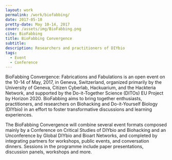 ```yaml
---
layout: work
permalink: /work/biofabbing/
date: 2017-05-10
pretty-date: May 10-14, 2017
cover: /assets/img/BioFabbing.png
cite: BioFabbing
title: BioFabbing Convergence
subtitle:
description: Researchers and practitioners of DIYbio
tags:
  - Event
  - Conference
---
```


BioFabbing Convergence: Fabrications and Fabulations is an open event on the 10-14 of May, 2017, in Geneva, Switzerland, organized primarily by the University of Geneva, Citizen Cyberlab, Hackuarium, and the Hackteria Network, and supported by the Do-it-Together Science (DITOs) EU Project by Horizon 2020. BioFabbing aims to bring together enthusiasts, practitioners, and researchers on Biohacking and Do-it-Yourself Biology (DIYbio) in an effort to foster transformative discussions and learning experiences.

The BioFabbing Convergence will combine several event formats composed mainly by a Conference on Critical Studies of DIYbio and Biohacking and an Unconference by Global DIYbio and Bioart Networks, and completed by integrating partners for workshops, public events, and conversation dinners. Sessions in the programme include paper presentations, discussion panels, workshops and more.
